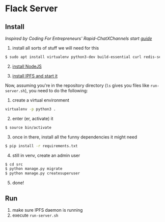 # Flack Server

## Install
*Inspired by Coding For Entrepreneurs' Rapid-ChatXChannels start [guide](https://github.com/codingforentrepreneurs/Rapid-ChatXChannels/blob/master/README.md)*

1. install all sorts of stuff we will need for this
```bash
$ sudo apt install virtualenv python3-dev build-essential curl redis-server
```

2. [install NodeJS](https://github.com/nodesource/distributions/blob/master/README.md#installation-instructions)

3. [install IPFS and start it](https://github.com/ipfs-shipyard/ipfs-desktop#install)


Now, assuming you're in the repository directory (`ls` gives you files like `run-server.sh`), you need to do the following:

1. create a virtual environment
```bash
virtualenv -p python3 .
```

2. enter (er, activate) it
```bash
$ source bin/activate
```

3. once in there, install all the funny dependencies it might need
```bash
$ pip install -r requirements.txt
```

4. still in venv, create an admin user
```bash
$ cd src
$ python manage.py migrate
$ python manage.py createsuperuser
```

5. done!

## Run
1. make sure IPFS daemon is running
2. execute `run-server.sh`
